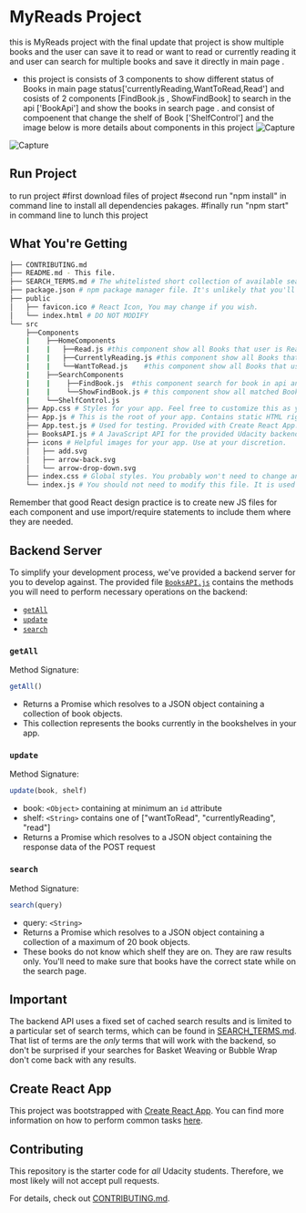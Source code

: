 # MyReads Project
this is MyReads project with the final update that project is show multiple books and the user can save it to read or want to read or currently reading it 
and user can search for multiple books and save it directly in main page . 

* this project is consists of 3 components to show different status of Books in main page status['currentlyReading,WantToRead,Read'] and cosists of 2 components [FindBook.js , ShowFindBook] to search in the api ['BookApi'] and show the books in search page .
and consist of compoenent that change the shelf of Book ['ShelfControl'] and the image below  is more details about components in this project 
![Capture](https://user-images.githubusercontent.com/68845990/133677696-97d79b50-22e5-49f2-b0a1-a2ad47ff1753.PNG)

![Capture](https://user-images.githubusercontent.com/68845990/133677733-f93d6466-bda9-4e87-b820-39f33b90a79a.PNG)


## Run Project 

to run project 
#first download files of project 
#second run "npm install" in command line  to install all dependencies pakages.
#finally run "npm start" in command line to lunch this project 

## What You're Getting
```bash
├── CONTRIBUTING.md
├── README.md - This file.
├── SEARCH_TERMS.md # The whitelisted short collection of available search terms for you to use with your app.
├── package.json # npm package manager file. It's unlikely that you'll need to modify this.
├── public
│   ├── favicon.ico # React Icon, You may change if you wish.
│   └── index.html # DO NOT MODIFY
└── src
    ├──Components
    |    ├──HomeComponents
    |    |   ├──Read.js #this component show all Books that user is Read.
    |    |   ├──CurrentlyReading.js #this component show all Books that user is CurrentlyReading.
    |    |   └──WantToRead.js    #this component show all Books that user is WantToRead.
    |    ├──SearchComponents
    |    |    ├──FindBook.js  #this component search for book in api and send result to ShowFindBook component.
    |    |    └──ShowFindBook.js # this component show all matched Books from FindBook component.
    |    └──ShelfControl.js   
    ├── App.css # Styles for your app. Feel free to customize this as you desire.
    ├── App.js # This is the root of your app. Contains static HTML right now.
    ├── App.test.js # Used for testing. Provided with Create React App. Testing is encouraged, but not required.
    ├── BooksAPI.js # A JavaScript API for the provided Udacity backend. Instructions for the methods are below.
    ├── icons # Helpful images for your app. Use at your discretion.
    │   ├── add.svg
    │   ├── arrow-back.svg
    │   └── arrow-drop-down.svg
    ├── index.css # Global styles. You probably won't need to change anything here.
    └── index.js # You should not need to modify this file. It is used for DOM rendering only.
```

Remember that good React design practice is to create new JS files for each component and use import/require statements to include them where they are needed.

## Backend Server

To simplify your development process, we've provided a backend server for you to develop against. The provided file [`BooksAPI.js`](src/BooksAPI.js) contains the methods you will need to perform necessary operations on the backend:

* [`getAll`](#getall)
* [`update`](#update)
* [`search`](#search)

### `getAll`

Method Signature:

```js
getAll()
```

* Returns a Promise which resolves to a JSON object containing a collection of book objects.
* This collection represents the books currently in the bookshelves in your app.

### `update`

Method Signature:

```js
update(book, shelf)
```

* book: `<Object>` containing at minimum an `id` attribute
* shelf: `<String>` contains one of ["wantToRead", "currentlyReading", "read"]  
* Returns a Promise which resolves to a JSON object containing the response data of the POST request

### `search`

Method Signature:

```js
search(query)
```

* query: `<String>`
* Returns a Promise which resolves to a JSON object containing a collection of a maximum of 20 book objects.
* These books do not know which shelf they are on. They are raw results only. You'll need to make sure that books have the correct state while on the search page.

## Important
The backend API uses a fixed set of cached search results and is limited to a particular set of search terms, which can be found in [SEARCH_TERMS.md](SEARCH_TERMS.md). That list of terms are the _only_ terms that will work with the backend, so don't be surprised if your searches for Basket Weaving or Bubble Wrap don't come back with any results.

## Create React App

This project was bootstrapped with [Create React App](https://github.com/facebookincubator/create-react-app). You can find more information on how to perform common tasks [here](https://github.com/facebookincubator/create-react-app/blob/master/packages/react-scripts/template/README.md).

## Contributing

This repository is the starter code for _all_ Udacity students. Therefore, we most likely will not accept pull requests.

For details, check out [CONTRIBUTING.md](CONTRIBUTING.md).
